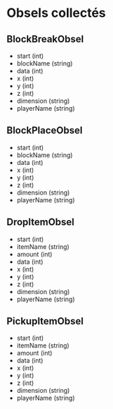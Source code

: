 # Obsels collectés
## BlockBreakObsel
- start (int)
- blockName (string)
- data (int)
- x (int)
- y (int)
- z (int)
- dimension (string)
- playerName (string)

## BlockPlaceObsel
- start (int)
- blockName (string)
- data (int)
- x (int)
- y (int)
- z (int)
- dimension (string)
- playerName (string)

## DropItemObsel
- start (int)
- itemName (string)
- amount (int)
- data (int)
- x (int)
- y (int)
- z (int)
- dimension (string)
- playerName (string)

## PickupItemObsel
- start (int)
- itemName (string)
- amount (int)
- data (int)
- x (int)
- y (int)
- z (int)
- dimension (string)
- playerName (string)
